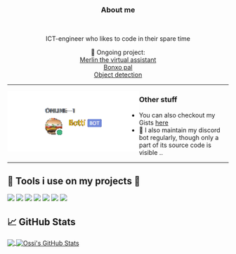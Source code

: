

<div align='center'><h3>About me</h3> </div>  
  
  <br>
   <div align='center'> 
<p>ICT-engineer who likes to code in their spare time </p> 
 </div>  
 <div align='center'>   🔭 Ongoing project:    </div> 
 <div align='center'><a href="https://github.com/AdvancedCoding/vass_merlin"> Merlin the virtual assistant </a></div>
 <div align='center'><a href="https://github.com/ossi1801/BonxoExe"> Bonxo pal </a></div>
 <div align='center'>  <a href="https://github.com/ossi1801/C-Sharp-stuff">Object detection</a></div>
<!-- <div align='center'>  <a href="https://ossi1801.github.io/SpaceShooter-To-JS/">Space Game</a></div> -->

---  
  
 <p>
  <img width="300" align='left' src="https://github.com/ossi1801/readme-images/blob/main/bot.png?raw=true">
</p>

 ### Other stuff
   - You can also checkout my Gists <a href="https://gist.github.com/ossi1801">here</a>
   - 🤖 I also maintain my discord bot regularly, though only a part of its source code is visible
   ..
---

 ## 📡 Tools i use on my projects 📡
![](https://img.shields.io/badge/OS-Linux-informational?style=flat&logo=linux&logoColor=white&color=2bbc8a)
![](https://img.shields.io/badge/OS-Windows-informational?style=flat&logo=windows&logoColor=white&color=2bbc8a)
![](https://img.shields.io/badge/Code-Python-informational?style=flat&logo=python&logoColor=white&color=2bbc8a)
![](https://img.shields.io/badge/Code-JavaScript-informational?style=flat&logo=javascript&logoColor=white&color=2bbc8a)
![](https://img.shields.io/badge/Code-Kotlin-informational?style=flat&logo=kotlin&logoColor=white&color=2bbc8a)
![](https://img.shields.io/badge/Code-Java-informational?style=flat&logo=java&logoColor=white&color=2bbc8a)
![](https://img.shields.io/badge/Code-Csharp-informational?style=flat&logo=csharp&logoColor=white&color=2bbc8a)


## &#x1f4c8; GitHub Stats
<a href="https://github.com/ossi1801/ossi1801">
<img align="center" src="https://github-readme-stats.vercel.app/api/top-langs/?username=ossi1801&layout=compact&title_color=ffffff&text_color=c9cacc&icon_color=2bbc8a&bg_color=1d1f21" />
 </a>
<a href="https://github.com/ossi1801/ossi1801">
<img align="center" src="https://github-readme-stats.vercel.app/api?username=ossi1801&show_icons=true&line_height=27&count_private=true&title_color=ffffff&text_color=c9cacc&icon_color=2bbc8a&bg_color=1d1f21" alt="Ossi's GitHub Stats" />
</a>
<!--
**ossi1801/ossi1801** is a ✨ _special_ ✨ repository because its `README.md` (this file) appears on your GitHub profile.

Here are some ideas to get you started:

-.
- 🌱 I’m currently learning ...
- 👯 I’m looking to collaborate on ...
- 🤔 I’m looking for help with ...
- 💬 Ask me about ...
- 📫 How to reach me: ...
- 😄 Pronouns: ...
- ⚡ Fun fact: ...
-->
